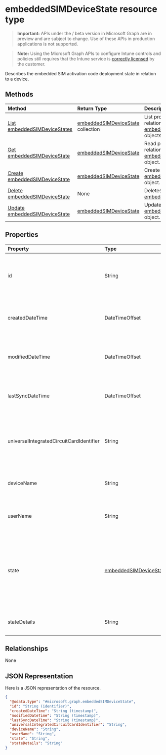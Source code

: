 ﻿# embeddedSIMDeviceState resource type

> **Important:** APIs under the / beta version in Microsoft Graph are in preview and are subject to change. Use of these APIs in production applications is not supported.

> **Note:** Using the Microsoft Graph APIs to configure Intune controls and policies still requires that the Intune service is [correctly licensed](https://go.microsoft.com/fwlink/?linkid=839381) by the customer.

Describes the embedded SIM activation code deployment state in relation to a device.
## Methods
|Method|Return Type|Description|
|:---|:---|:---|
|[List embeddedSIMDeviceStates](../api/intune_esim_embeddedsimdevicestate_list.md)|[embeddedSIMDeviceState](../resources/intune_esim_embeddedsimdevicestate.md) collection|List properties and relationships of the [embeddedSIMDeviceState](../resources/intune_esim_embeddedsimdevicestate.md) objects.|
|[Get embeddedSIMDeviceState](../api/intune_esim_embeddedsimdevicestate_get.md)|[embeddedSIMDeviceState](../resources/intune_esim_embeddedsimdevicestate.md)|Read properties and relationships of the [embeddedSIMDeviceState](../resources/intune_esim_embeddedsimdevicestate.md) object.|
|[Create embeddedSIMDeviceState](../api/intune_esim_embeddedsimdevicestate_create.md)|[embeddedSIMDeviceState](../resources/intune_esim_embeddedsimdevicestate.md)|Create a new [embeddedSIMDeviceState](../resources/intune_esim_embeddedsimdevicestate.md) object.|
|[Delete embeddedSIMDeviceState](../api/intune_esim_embeddedsimdevicestate_delete.md)|None|Deletes a [embeddedSIMDeviceState](../resources/intune_esim_embeddedsimdevicestate.md).|
|[Update embeddedSIMDeviceState](../api/intune_esim_embeddedsimdevicestate_update.md)|[embeddedSIMDeviceState](../resources/intune_esim_embeddedsimdevicestate.md)|Update the properties of a [embeddedSIMDeviceState](../resources/intune_esim_embeddedsimdevicestate.md) object.|

## Properties
|Property|Type|Description|
|:---|:---|:---|
|id|String|Unique identifier for the embedded SIM device status. System generated value assigned when created.|
|createdDateTime|DateTimeOffset|The time the embedded SIM device status was created. Generated service side.|
|modifiedDateTime|DateTimeOffset|The time the embedded SIM device status was last modified. Updated service side.|
|lastSyncDateTime|DateTimeOffset|The time the embedded SIM device last checked in. Updated service side.|
|universalIntegratedCircuitCardIdentifier|String|The Universal Integrated Circuit Card Identifier (UICCID) identifying the hardware onto which a profile is to be deployed.|
|deviceName|String|Device name to which the subscription was provisioned e.g. DESKTOP-JOE|
|userName|String|Username which the subscription was provisioned to e.g. joe@contoso.com|
|state|[embeddedSIMDeviceStateValue](../resources/intune_esim_embeddedsimdevicestatevalue.md)|The state of the profile operation applied to the device. Possible values are: `notEvaluated`, `failed`, `installing`, `installed`, `deleting`, `error`, `deleted`, `removedByUser`.|
|stateDetails|String|String description of the provisioning state.|

## Relationships
None
## JSON Representation
Here is a JSON representation of the resource.
<!-- {
  "blockType": "resource",
  "keyProperty": "id",
  "@odata.type": "microsoft.graph.embeddedSIMDeviceState"
}
-->
``` json
{
  "@odata.type": "#microsoft.graph.embeddedSIMDeviceState",
  "id": "String (identifier)",
  "createdDateTime": "String (timestamp)",
  "modifiedDateTime": "String (timestamp)",
  "lastSyncDateTime": "String (timestamp)",
  "universalIntegratedCircuitCardIdentifier": "String",
  "deviceName": "String",
  "userName": "String",
  "state": "String",
  "stateDetails": "String"
}
```




